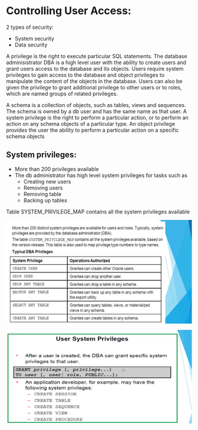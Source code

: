 # Controlling User Access:


2 types of security:
- System security
- Data security


A privilege is the right to execute particular SQL statements. The database adminisistrator
DBA is a high level user with the ability to create users and grant users access to the database and its
objects. Users require system privileges to gain access to the database and object privileges to manipulate the content of the objects in the database. Users can also be given the privilege to grant
additional privilege to other users or to roles, which are named groups of related privileges.

A schema is a collection of objects, such as tables, views and sequences. The schema is owned by a db user
and has the same name as that user. A system privilege is the right to perform a particular action,
or to perform an action on any schema objects of a particular type. An object privilege provides the user
the ability to perform a particular action on a specific schema objects


## System privileges:
- More than 200 privileges available
- The db administrator has high level system privileges for tasks such as
    - Creating new users
    - Removing users
    - Removing table
    - Backing up tables

Table SYSTEM_PRIVILEGE_MAP contains all the system privileges available

![Alt text](<../resources/dba privileges.png>)




![Alt text](<../resources/privilege syntax.png>)